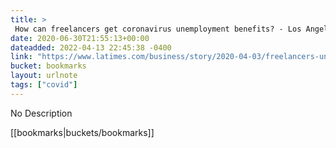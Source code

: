 ```yaml
---
title: > 
 How can freelancers get coronavirus unemployment benefits? - Los Angeles Times
date: 2020-06-30T21:55:13+00:00
dateadded: 2022-04-13 22:45:38 -0400
link: "https://www.latimes.com/business/story/2020-04-03/freelancers-unemployment-pay-coronavirus"
bucket: bookmarks
layout: urlnote
tags: ["covid"]
--- 
```

No Description
 <!-- end excerpt --> 
<div class='bucket'>[[bookmarks|buckets/bookmarks]]</div> 
